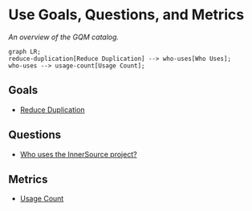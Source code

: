 # Use Goals, Questions, and Metrics

*An overview of the GQM catalog.*

```mermaid
graph LR;
reduce-duplication[Reduce Duplication] --> who-uses[Who Uses];
who-uses --> usage-count[Usage Count];
```

## Goals

* [Reduce Duplication](../goals/reduce_duplication.md)  

## Questions

* [Who uses the InnerSource project?](../questions/who-uses.md)

## Metrics

* [Usage Count](../metrics/usage_count.md)
